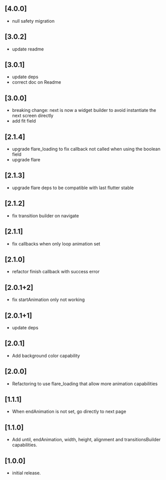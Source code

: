 ## [4.0.0]

- null safety migration

## [3.0.2]

- update readme

## [3.0.1]

- update deps
- correct doc on Readme

## [3.0.0]

- breaking change: next is now a widget builder to avoid instantiate the next screen directly  
- add fit field

## [2.1.4]

- upgrade flare_loading to fix callback not called when using the boolean field  
- upgrade flare

## [2.1.3]

- upgrade flare deps to be compatible with last flutter stable

## [2.1.2]

- fix transition builder on navigate 

## [2.1.1]

- fix callbacks when only loop animation set

## [2.1.0]

- refactor finish callback with success error

## [2.0.1+2]

- fix startAnimation only not working

## [2.0.1+1]

- update deps

## [2.0.1] 

- Add background color capability

## [2.0.0] 

- Refactoring to use flare_loading that allow more animation capabilities

## [1.1.1] 

- When endAnimation is not set, go directly to next page

## [1.1.0] 

- Add until, endAnimation, width, height, alignment and transitionsBuilder capabilities.

## [1.0.0] 

- initial release.
